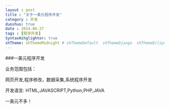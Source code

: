 ```yaml
---
layout : post
title : "关于一美元程序开发"
category : 开发
duoshuo: true
date : 2014-06-27
tags : [程序开发]
SyntaxHihglighter: true
shTheme: shThemeMidnight # shThemeDefault  shThemeDjango  shThemeEclipse  shThemeEmacs  shThemeFadeToGrey  shThemeMidnight  shThemeRDark
---
```

###一美元程序开发

业务范围包括：

网页开发,程序修改，数据采集,系统程序开发

开发语言:
HTML,JAVASCRIPT,Python,PHP,JAVA

一美元不多！